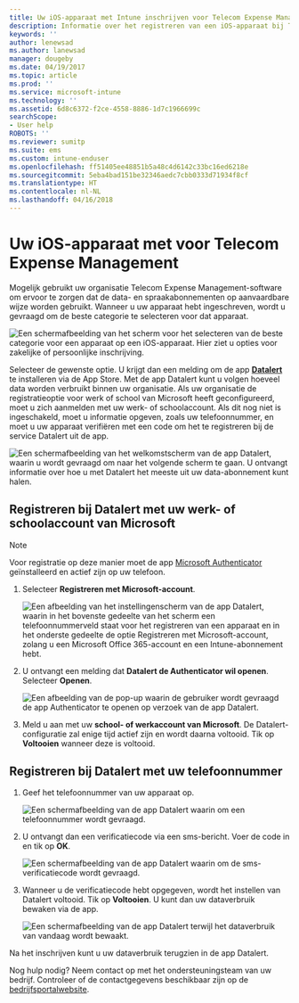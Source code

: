 ```yaml
---
title: Uw iOS-apparaat met Intune inschrijven voor Telecom Expense Management
description: Informatie over het registreren van een iOS-apparaat bij Telecom Expense Management.
keywords: ''
author: lenewsad
ms.author: lanewsad
manager: dougeby
ms.date: 04/19/2017
ms.topic: article
ms.prod: ''
ms.service: microsoft-intune
ms.technology: ''
ms.assetid: 6d8c6372-f2ce-4558-8886-1d7c1966699c
searchScope:
- User help
ROBOTS: ''
ms.reviewer: sumitp
ms.suite: ems
ms.custom: intune-enduser
ms.openlocfilehash: ff51405ee48851b5a48c4d6142c33bc16ed6218e
ms.sourcegitcommit: 5eba4bad151be32346aedc7cbb0333d71934f8cf
ms.translationtype: HT
ms.contentlocale: nl-NL
ms.lasthandoff: 04/16/2018
---
```

# <a name="enroll-your-ios-device-in-telecom-expense-management"></a>Uw iOS-apparaat met voor Telecom Expense Management

Mogelijk gebruikt uw organisatie Telecom Expense Management-software om ervoor te zorgen dat de data- en spraakabonnementen op aanvaardbare wijze worden gebruikt. Wanneer u uw apparaat hebt ingeschreven, wordt u gevraagd om de beste categorie te selecteren voor dat apparaat.

  ![Een schermafbeelding van het scherm voor het selecteren van de beste categorie voor een apparaat op een iOS-apparaat. Hier ziet u opties voor zakelijke of persoonlijke inschrijving.](./media/ios-enroll-10-tem-select-best-category.png)

Selecteer de gewenste optie. U krijgt dan een melding om de app [__Datalert__](https://itunes.apple.com/app/datalert/id771029268?mt=8) te installeren via de App Store. Met de app Datalert kunt u volgen hoeveel data worden verbruikt binnen uw organisatie. Als uw organisatie de registratieoptie voor werk of school van Microsoft heeft geconfigureerd, moet u zich aanmelden met uw werk- of schoolaccount. Als dit nog niet is ingeschakeld, moet u informatie opgeven, zoals uw telefoonnummer, en moet u uw apparaat verifiëren met een code om het te registreren bij de service Datalert uit de app.

  ![Een schermafbeelding van het welkomstscherm van de app Datalert, waarin u wordt gevraagd om naar het volgende scherm te gaan. U ontvangt informatie over hoe u met Datalert het meeste uit uw data-abonnement kunt halen.](./media/ios-enroll-11-tem-datalert-setup.png)

## <a name="enroll-into-datalert-using-your-microsoft-work-or-school-account"></a>Registreren bij Datalert met uw werk- of schoolaccount van Microsoft

> [!NOTE]
> Voor registratie op deze manier moet de app [Microsoft Authenticator](https://docs.microsoft.com/azure/multi-factor-authentication/end-user/microsoft-authenticator-app-how-to) geïnstalleerd en actief zijn op uw telefoon.

1. Selecteer __Registreren met Microsoft-account__.

   ![Een afbeelding van het instellingenscherm van de app Datalert, waarin in het bovenste gedeelte van het scherm een telefoonnummerveld staat voor het registreren van een apparaat en in het onderste gedeelte de optie Registreren met Microsoft-account, zolang u een Microsoft Office 365-account en een Intune-abonnement hebt.](./media/ios-enroll-11a-tem-datalert-enroll-msft-account.png)

2. U ontvangt een melding dat __Datalert de Authenticator wil openen__. Selecteer __Openen__.

   ![Een afbeelding van de pop-up waarin de gebruiker wordt gevraagd de app Authenticator te openen op verzoek van de app Datalert.](./media/ios-enroll-11b-tem-datalert-open-authenticator.png)

3. Meld u aan met uw __school- of werkaccount van Microsoft__. De Datalert-configuratie zal enige tijd actief zijn en wordt daarna voltooid. Tik op __Voltooien__ wanneer deze is voltooid.

## <a name="enroll-into-datalert-using-your-phone-number"></a>Registreren bij Datalert met uw telefoonnummer

1. Geef het telefoonnummer van uw apparaat op.

   ![Een schermafbeelding van de app Datalert waarin om een telefoonnummer wordt gevraagd.](./media/ios-enroll-12-tem-datalert-phone-number.png)

2. U ontvangt dan een verificatiecode via een sms-bericht. Voer de code in en tik op __OK__.

   ![Een schermafbeelding van de app Datalert waarin om de sms-verificatiecode wordt gevraagd.](./media/ios-enroll-13-tem-datalert-sms.png)

3. Wanneer u de verificatiecode hebt opgegeven, wordt het instellen van Datalert voltooid. Tik op __Voltooien__. U kunt dan uw dataverbruik bewaken via de app.

   ![Een schermafbeelding van de app Datalert terwijl het dataverbruik van vandaag wordt bewaakt.](./media/ios-enroll-14-tem-datalert-monitoring-active.png)

Na het inschrijven kunt u uw dataverbruik terugzien in de app Datalert.

Nog hulp nodig? Neem contact op met het ondersteuningsteam van uw bedrijf. Controleer of de contactgegevens beschikbaar zijn op de [bedrijfsportalwebsite](https://portal.manage.microsoft.com#HelpDeskDialog).
